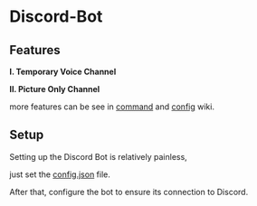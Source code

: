 # Discord-Bot

Features
---
**I. Temporary Voice Channel**

**II. Picture Only Channel**

more features can be see in [command](https://github.com/ccchang123/Discord-Bot/wiki/commands) and [config](https://github.com/ccchang123/Discord-Bot/wiki/config) wiki.

Setup
----
Setting up the Discord Bot is relatively painless,

just set the [config.json](https://github.com/ccchang123/Discord-Bot/wiki/config) file.

After that, configure the bot to ensure its connection to Discord.

